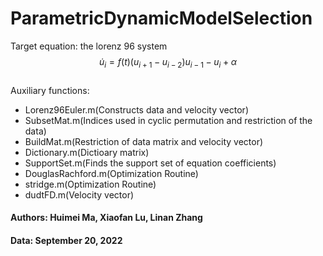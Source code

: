 # ParametricDynamicModelSelection
Target equation: the lorenz 96 system 
$$\dot{u}_{i} =f(t) ( u_{i+1} - u_{i-2} )  u_{i-1} - u_{i} + \alpha$$  
Auxiliary functions:
 * Lorenz96Euler.m(Constructs data and velocity vector)
 * SubsetMat.m(Indices used in cyclic permutation and restriction of the data)
 * BuildMat.m(Restriction of data matrix and velocity vector)
 * Dictionary.m(Dictioary matrix)
 * SupportSet.m(Finds the support set of equation coefficients)
 * DouglasRachford.m(Optimization Routine)
 * stridge.m(Optimization Routine)
 * dudtFD.m(Velocity vector)  
#### Authors: Huimei Ma, Xiaofan Lu, Linan Zhang  
#### Data: September 20, 2022
